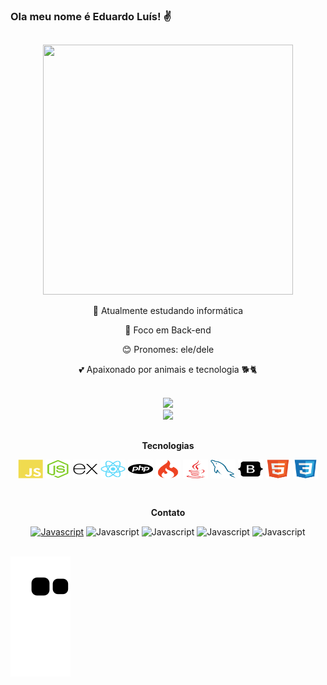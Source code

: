 ### Ola meu nome é Eduardo Luís! ✌️
##
<div align="center">
<img height="400" width="400" src='https://media.discordapp.net/attachments/894667128643416104/1052320261531258991/Avatar-Maker.png?width=430&height=467'>
</div> 

<div align="center">
    <p>📖 Atualmente estudando informática</p>
    <p>📍 Foco em Back-end</p>
    <p>😊 Pronomes: ele/dele</p>
    <p>💕 Apaixonado por animais e tecnologia 🐕🐈</p>
</div>

<br>

<div align="center">
  <img src="https://github-readme-stats.vercel.app/api?username=Eduardo-Moller&show_icons=true&hide_border=true&theme=dracula&include_all_commits=true&count_private=true&bg_color=35,1a1b27,252334"/>
</div>

<div align="center">
  <img src="https://github-readme-stats.vercel.app/api/top-langs/?username=Eduardo-Moller&layout=compact&langs_count=7&theme=dracula&hide_border=true">
</div>

##

<div align="center">
  <p><b>Tecnologias</b></p>
    <img align="center" height="30" width="40" src="https://raw.githubusercontent.com/devicons/devicon/master/icons/javascript/javascript-plain.svg">
    <img align="center" height="30" width="40" src="https://raw.githubusercontent.com/devicons/devicon/master/icons/nodejs/nodejs-plain.svg">
    <img align="center" height="30" width="40" src="https://raw.githubusercontent.com/devicons/devicon/master/icons/express/express-original.svg">
    <img align="center" height="30" width="40" src="https://raw.githubusercontent.com/devicons/devicon/master/icons/react/react-original.svg">
    <img align="center" height="30" width="40" src="https://raw.githubusercontent.com/devicons/devicon/master/icons/php/php-plain.svg">
    <img align="center" height="30" width="40" src="https://raw.githubusercontent.com/devicons/devicon/master/icons/codeigniter/codeigniter-plain.svg">
    <img align="center" height="30" width="40" src="https://raw.githubusercontent.com/devicons/devicon/master/icons/java/java-plain.svg">
    <img align="center" height="30" width="40" src="https://raw.githubusercontent.com/devicons/devicon/master/icons/mysql/mysql-plain.svg">
    <img align="center" height="30" width="40" src="https://raw.githubusercontent.com/devicons/devicon/master/icons/bootstrap/bootstrap-plain.svg">
    <img align="center" height="30" width="40" src="https://raw.githubusercontent.com/devicons/devicon/master/icons/html5/html5-original.svg">
    <img align="center" height="30" width="40" src="https://raw.githubusercontent.com/devicons/devicon/master/icons/css3/css3-original.svg">
    <br>
</div>
<br>

##

<div align="center">
  <p><b>Contato</b></p>
  <a href="https://www.linkedin.com/in/eduardo-luis-hendges-moller-0a073b25a/?original_referer="><img src="https://img.shields.io/badge/LinkedIn-292d3e?style=for-the-badge&logo=linkedin&logoColor=white" alt="Javascript"/><a/>
  <img src="https://img.shields.io/badge/Microsoft_Outlook-292d3e?style=for-the-badge&logo=microsoft-outlook&logoColor=white" alt="Javascript"/>
  <img src="https://img.shields.io/badge/WhatsApp-292d3e?style=for-the-badge&logo=whatsapp&logoColor=white" alt="Javascript"/>
  <img src="https://img.shields.io/badge/Instagram-292d3e?style=for-the-badge&logo=instagram&logoColor=white" alt="Javascript"/>
  <img src="https://img.shields.io/badge/Steam-292d3e?style=for-the-badge&logo=steam&logoColor=white" alt="Javascript"/>
  <br>
</div>
<br>

![Snake animation](https://github.com/Eduardo-Moller/Eduardo-Moller/blob/output/github-contribution-grid-snake.svg)
